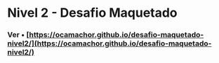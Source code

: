 # Nivel 2 - Desafio Maquetado

### Ver • [https://ocamachor.github.io/desafio-maquetado-nivel2/](https://ocamachor.github.io/desafio-maquetado-nivel2/)
